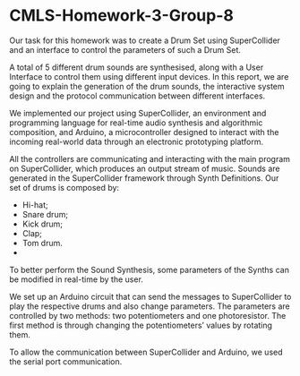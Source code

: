 # CMLS-Homework-3-Group-8

Our task for this homework was to create a Drum Set using SuperCollider and an interface to control the parameters of such a Drum Set.

A total of 5 different drum sounds are synthesised, along with a User Interface to control them using different input devices.
In this report, we are going to explain the generation of the drum sounds, the interactive system design and the protocol communication between different interfaces.

We implemented our project using SuperCollider, an environment and programming language for real-time audio synthesis and algorithmic composition, and Arduino, a microcontroller designed to interact with the incoming real-world data through an electronic prototyping platform.

All the controllers are communicating and interacting with the main program on SuperCollider, which produces an output stream of music.
Sounds are generated in the SuperCollider framework through Synth Definitions. Our set of drums is composed by:

  - Hi-hat;
  - Snare drum;
  - Kick drum;
  - Clap;
  - Tom drum.
  - 
To better perform the Sound Synthesis, some parameters of the Synths can be modified in real-time by the user.

We set up an Arduino circuit that can send the messages to SuperCollider to play the respective drums and also change parameters. The parameters are controlled by two methods: two potentiometers and one photoresistor. The first method is through changing the potentiometers’ values by rotating them.

To allow the communication between SuperCollider and Arduino, we used the serial port communication.
